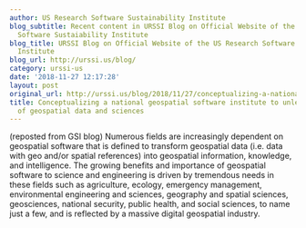 ```yaml
---
author: US Research Software Sustainability Institute
blog_subtitle: Recent content in URSSI Blog on Official Website of the US Research
  Software Sustaiability Institute
blog_title: URSSI Blog on Official Website of the US Research Software Sustaiability
  Institute
blog_url: http://urssi.us/blog/
category: urssi-us
date: '2018-11-27 12:17:28'
layout: post
original_url: http://urssi.us/blog/2018/11/27/conceptualizing-a-national-geospatial-software-institute-to-unleash-the-power-of-geospatial-data-and-sciences/
title: Conceptualizing a national geospatial software institute to unleash the power
  of geospatial data and sciences
---
```


(reposted from GSI blog)
Numerous fields are increasingly dependent on geospatial software that is defined to transform geospatial data (i.e. data with geo and/or spatial references) into geospatial information, knowledge, and intelligence. The growing benefits and importance of geospatial software to science and engineering is driven by tremendous needs in these fields such as agriculture, ecology, emergency management, environmental engineering and sciences, geography and spatial sciences, geosciences, national security, public health, and social sciences, to name just a few, and is reflected by a massive digital geospatial industry.